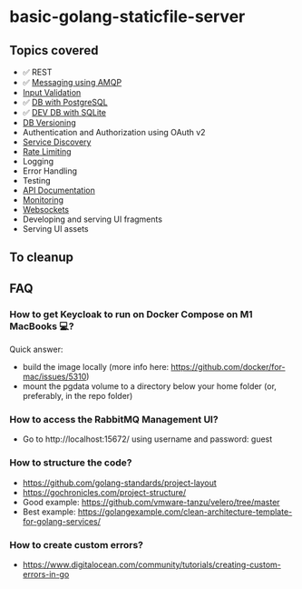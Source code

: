 # basic-golang-staticfile-server

## Topics covered

- ✅ REST
- ✅ [Messaging using AMQP](https://www.rabbitmq.com/tutorials/tutorial-one-go.html)
- [Input Validation](https://blog.depa.do/post/gin-validation-errors-handling#toc_1)
- ✅ [DB with PostgreSQL](https://bun.uptrace.dev)
- ✅ [DEV DB with SQLite](https://bun.uptrace.dev)
- [DB Versioning](https://bun.uptrace.dev/guide/migrations.html)
- Authentication and Authorization using OAuth v2
- [Service Discovery](https://github.com/ArthurHlt/go-eureka-client)
- [Rate Limiting](https://github.com/ulule/limiter)
- Logging
- Error Handling
- Testing
- [API Documentation](https://medium.com/@pedram.esmaeeli/generate-swagger-specification-from-go-source-code-648615f7b9d9)
- [Monitoring](https://prometheus.io/docs/guides/go-application/)
- [Websockets](https://github.com/gorilla/websocket)
- Developing and serving UI fragments
- Serving UI assets

## To cleanup

## FAQ

### How to get Keycloak to run on Docker Compose on M1 MacBooks 💻?

Quick answer:

- build the image locally (more info here: https://github.com/docker/for-mac/issues/5310)
- mount the pgdata volume to a directory below your home folder (or, preferably, in the repo folder)

### How to access the RabbitMQ Management UI?

- Go to http://localhost:15672/ using username and password: guest

### How to structure the code?

- https://github.com/golang-standards/project-layout
- https://gochronicles.com/project-structure/
- Good example: https://github.com/vmware-tanzu/velero/tree/master
- Best example: https://golangexample.com/clean-architecture-template-for-golang-services/

### How to create custom errors?

- https://www.digitalocean.com/community/tutorials/creating-custom-errors-in-go
